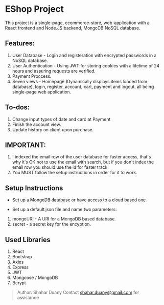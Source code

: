 # EShop Project

This project is a single-page, ecommerce-store, web-application with a React frontend and Node.JS backend, MongoDB NoSQL database.

## Features: 
1. User Database - Login and registeration with encrypted passwords in a NoSQL database.
2. User Authentication - Using JWT for storing cookies with a lifetime of 24 hours and assuring requests are verified.
3. Payment Proccess.
4. Seven views - Homepage (Dynamically displays items loaded from database), login, register, account, cart, payment and logout, all being single-page web application.

## To-dos:
1. Change input types of date and card at Payment
2. Finish the account view.
3. Update history on client upon purchase.


## IMPORTANT:
1. I indexed the email row of the user database for faster access, that's why it's OK not to use the email with search, but if you don't index the email row you should use the id for faster track.
2. You MUST follow the setup instructions in order for it to work.

## Setup Instructions

* Set up a MongoDB database or have access to a cloud based one.

* Set up a default.json file and name two parameters:
1. mongoURI - A URI for a MongoDB based database.
2. secret - a secret key for the encyption.

## Used Libraries

1. React
2. Bootstrap
3. Axios
4. Express
5. JWT
6. Mongoose / MongoDB
7. Bcrypt


> Author: Shahar Duany
> Contact shahar.duany@gmail.com for assistance
